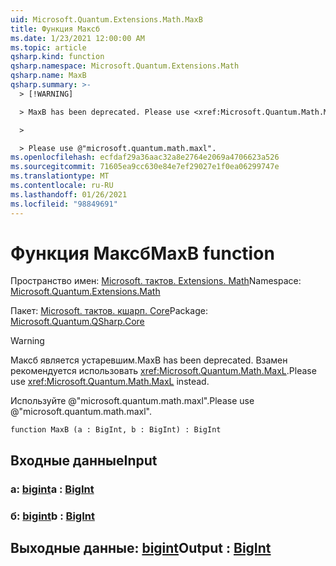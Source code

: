```yaml
---
uid: Microsoft.Quantum.Extensions.Math.MaxB
title: Функция Максб
ms.date: 1/23/2021 12:00:00 AM
ms.topic: article
qsharp.kind: function
qsharp.namespace: Microsoft.Quantum.Extensions.Math
qsharp.name: MaxB
qsharp.summary: >-
  > [!WARNING]

  > MaxB has been deprecated. Please use <xref:Microsoft.Quantum.Math.MaxL> instead.

  >

  > Please use @"microsoft.quantum.math.maxl".
ms.openlocfilehash: ecfdaf29a36aac32a8e2764e2069a4706623a526
ms.sourcegitcommit: 71605ea9cc630e84e7ef29027e1f0ea06299747e
ms.translationtype: MT
ms.contentlocale: ru-RU
ms.lasthandoff: 01/26/2021
ms.locfileid: "98849691"
---
```

# <a name="maxb-function"></a><span data-ttu-id="85af7-102">Функция Максб</span><span class="sxs-lookup"><span data-stu-id="85af7-102">MaxB function</span></span>

<span data-ttu-id="85af7-103">Пространство имен: [Microsoft. тактов. Extensions. Math](xref:Microsoft.Quantum.Extensions.Math)</span><span class="sxs-lookup"><span data-stu-id="85af7-103">Namespace: [Microsoft.Quantum.Extensions.Math](xref:Microsoft.Quantum.Extensions.Math)</span></span>

<span data-ttu-id="85af7-104">Пакет: [Microsoft. тактов. кшарп. Core](https://nuget.org/packages/Microsoft.Quantum.QSharp.Core)</span><span class="sxs-lookup"><span data-stu-id="85af7-104">Package: [Microsoft.Quantum.QSharp.Core](https://nuget.org/packages/Microsoft.Quantum.QSharp.Core)</span></span>


> [!WARNING]
> <span data-ttu-id="85af7-105">Максб является устаревшим.</span><span class="sxs-lookup"><span data-stu-id="85af7-105">MaxB has been deprecated.</span></span> <span data-ttu-id="85af7-106">Взамен рекомендуется использовать <xref:Microsoft.Quantum.Math.MaxL>.</span><span class="sxs-lookup"><span data-stu-id="85af7-106">Please use <xref:Microsoft.Quantum.Math.MaxL> instead.</span></span>
>
> <span data-ttu-id="85af7-107">Используйте @"microsoft.quantum.math.maxl".</span><span class="sxs-lookup"><span data-stu-id="85af7-107">Please use @"microsoft.quantum.math.maxl".</span></span>



```qsharp
function MaxB (a : BigInt, b : BigInt) : BigInt
```


## <a name="input"></a><span data-ttu-id="85af7-108">Входные данные</span><span class="sxs-lookup"><span data-stu-id="85af7-108">Input</span></span>

### <a name="a--bigint"></a><span data-ttu-id="85af7-109">a: [bigint](xref:microsoft.quantum.lang-ref.bigint)</span><span class="sxs-lookup"><span data-stu-id="85af7-109">a : [BigInt](xref:microsoft.quantum.lang-ref.bigint)</span></span>




### <a name="b--bigint"></a><span data-ttu-id="85af7-110">б: [bigint](xref:microsoft.quantum.lang-ref.bigint)</span><span class="sxs-lookup"><span data-stu-id="85af7-110">b : [BigInt](xref:microsoft.quantum.lang-ref.bigint)</span></span>





## <a name="output--bigint"></a><span data-ttu-id="85af7-111">Выходные данные: [bigint](xref:microsoft.quantum.lang-ref.bigint)</span><span class="sxs-lookup"><span data-stu-id="85af7-111">Output : [BigInt](xref:microsoft.quantum.lang-ref.bigint)</span></span>

